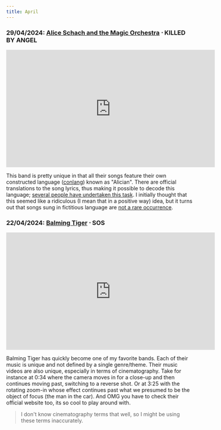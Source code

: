 ```yaml
---
title: April
---
```

### **29/04/2024**: [Alice Schach and the Magic Orchestra](https://alice-orchestra.com/) ⋅ KILLED BY ANGEL
<iframe src="https://www.youtube.com/embed/i4HsbK3fM14" width="560" height="315" title="A YouTube video" frameborder="0" allowfullscreen></iframe>

This band is pretty unique in that all their songs feature their own constructed language ([conlang](https://en.wikipedia.org/wiki/Constructed_language)) known as "Alician". There are official translations to the song lyrics, thus making it possible to decode this language; [several people have undertaken this task](https://arcaea.fandom.com/wiki/User_blog:ILuvGemz/Alice%E2%80%99s_Dictionary).
I initially thought that this seemed like a ridiculous (I mean that in a positive way) idea, but it turns out that songs sung in fictitious language are [not a rare occurrence](https://www.reddit.com/r/Music/comments/41n3f7/looking_for_songs_sung_in_a_fictionalfake_or_dead/).

### **22/04/2024**: [Balming Tiger](https://balmingtiger.com/) ⋅ SOS
<iframe src="https://www.youtube.com/embed/e6gP0UcYJi0" width="560" height="315" title="A YouTube video" frameborder="0" allowfullscreen></iframe>

Balming Tiger has quickly become one of my favorite bands. Each of their music is unique and not defined by a single genre/theme. Their music videos are also unique, especially in terms of cinematography. Take for instance at 0:34 where the camera moves in for a close-up and then continues moving past, switching to a reverse shot. Or at 3:25 with the rotating zoom-in whose effect continues past what we presumed to be the object of focus (the man in the car). And OMG you have to check their official website too, its so cool to play around with.

> I don't know cinematography terms that well, so I might be using these terms inaccurately.  





